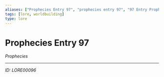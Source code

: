 ```yaml
---
aliases: ["Prophecies Entry 97", "prophecies entry 97", "97 Entry Prophecies"]
tags: [lore, worldbuilding]
type: lore
---
```


# Prophecies Entry 97

*Prophecies*

---
*ID: LORE00096*